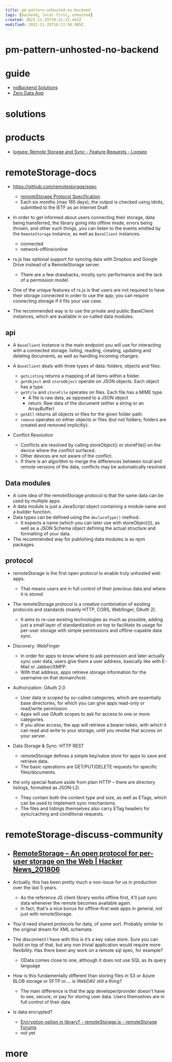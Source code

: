 ```yaml
---
title: pm-pattern-unhosted-no-backend
tags: [backend, local-first, unhosted]
created: 2022-11-25T18:11:21.442Z
modified: 2022-11-25T18:11:56.985Z
---
```


# pm-pattern-unhosted-no-backend

# guide

- [noBackend Solutions](https://nobackend.org/solutions.html)
- [Zero Data App](https://0data.app/)
# solutions

# products

- [logseq: Remote Storage and Sync - Feature Requests - Logseq](https://discuss.logseq.com/t/remote-storage-and-sync/932)
# remoteStorage-docs
- https://github.com/remotestorage/spec
  - [remoteStorage Protocol Specification](https://datatracker.ietf.org/doc/html/draft-dejong-remotestorage)
  - Each six months (max 185 days), the output is checked using idnits, submitted to the IETF as an Internet Draft

- In order to get informed about users connecting their storage, data being transferred, the library going into offline mode, errors being thrown, and other such things, you can listen to the events emitted by the `RemoteStorage` instance, as well as `BaseClient` instances.
  - connected
  - network-offline/online

- rs.js has optional support for syncing data with Dropbox and Google Drive instead of a RemoteStorage server.
  - There are a few drawbacks, mostly sync performance and the lack of a permission model. 

- One of the unique features of rs.js is that users are not required to have their storage connected in order to use the app; you can require connecting storage if it fits your use case.
- The recommended way is to use the private and public BaseClient instances, which are available in so-called data modules.

## api

- A `BaseClient` instance is the main endpoint you will use for interacting with a connected storage: listing, reading, creating, updating and deleting documents, as well as handling incoming changes.

- A `BaseClient` deals with three types of data: folders, objects and files:
  - `getListing` returns a mapping of all items within a folder.
  - `getObject` and `storeObject` operate on JSON objects. Each object has a type.
  - `getFile` and `storeFile` operates on files. Each file has a MIME type.
    - A file is raw data, as opposed to a JSON object 
    - return: Raw data of the document (either a string or an ArrayBuffer)
  - `getAll` returns all objects or files for the given folder path.
  - `remove` operates on either objects or files (but not folders; folders  are created and removed implicitly).

- Conflict Resolution
  - Conflicts are resolved by calling storeObject() or storeFile() on the device where the conflict surfaced.
  - Other devices are not aware of the conflict.
  - If there is an algorithm to merge the differences between local and remote versions of the data, conflicts may be automatically resolved.

## Data modules

- A core idea of the remoteStorage protocol is that the same data can be used by multiple apps.
- A data module is just a JavaScript object containing a module name and a builder function.
- Data types can be defined using the `declareType()` method. 
  - It expects a name (which you can later use with storeObject()), as well as a JSON Schema object defining the actual structure and formatting of your data.
- The recommended way for publishing data modules is as npm packages.

## protocol

- remoteStorage is the first open protocol to enable truly unhosted web apps.
  - That means users are in full control of their precious data and where it is stored

- The remoteStorage protocol is a creative combination of existing protocols and standards (mainly HTTP, CORS, Webfinger, OAuth 2). 
  - It aims to re-use existing technologies as much as possible, adding just a small layer of standardization on top to facilitate its usage for per-user storage with simple permissions and offline-capable data sync.

- Discovery: WebFinger
  - In order for apps to know where to ask permission and later actually sync user data, users give them a user address, basically like with E-Mail or Jabber/XMPP. 
  - With that address, apps retrieve storage information for the username on that domain/host.

- Authorization: OAuth 2.0
  - User data is scoped by so-called categories, which are essentially base directories, for which you can give apps read-only or read/write permission. 
  - Apps will use OAuth scopes to ask for access to one or more categories.
  - If you allow access, the app will retrieve a bearer token, with which it can read and write to your storage, until you revoke that access on your server.

- Data Storage & Sync: HTTP REST
  - remoteStorage defines a simple key/value store for apps to save and retrieve data. 
  - The basic operations are GET/PUT/DELETE requests for specific files/documents.
- the only special feature aside from plain HTTP – there are directory listings, formatted as JSON-LD. 
  - They contain both the content type and size, as well as ETags, which can be used to implement sync mechanisms. 
  - The files and listings themselves also carry ETag headers for sync/caching and conditional requests.
# remoteStorage-discuss-community
- ## [RemoteStorage – An open protocol for per-user storage on the Web | Hacker News_201806](https://news.ycombinator.com/item?id=17297673)
- Actually, this has been pretty much a non-issue for us in production over the last 5 years. 
  - As the reference JS client library works offline first, it'll just sync data whenever the remote becomes available again. 
  - In fact, that's a nice bonus for offline-first web apps in general, not just with remoteStorage.
- You'd need shared protocols for data, of some sort. Probably similar to the original dream for XML schemata.
- The disconnect I have with this is it’s a key value store. Sure you can build on top of that, but any non trivial application would require more flexibility. Has there been any work on a remote sql spec, for example?
  - OData comes close to one, although it does not use SQL as its query language

- How is this fundamentally different than storing files in S3 or Azure BLOB storage or SFTP or.... is WebDAV still a thing?
  - The main difference is that the app developer/provider doesn't have to see, secure, or pay for storing user data. Users themselves are in full control of their data

- Is data encrypted?
  - [Encryption option in library? - remoteStorage.js - remoteStorage Forums](https://community.remotestorage.io/t/encryption-option-in-library/108)
  - not yet
# more
